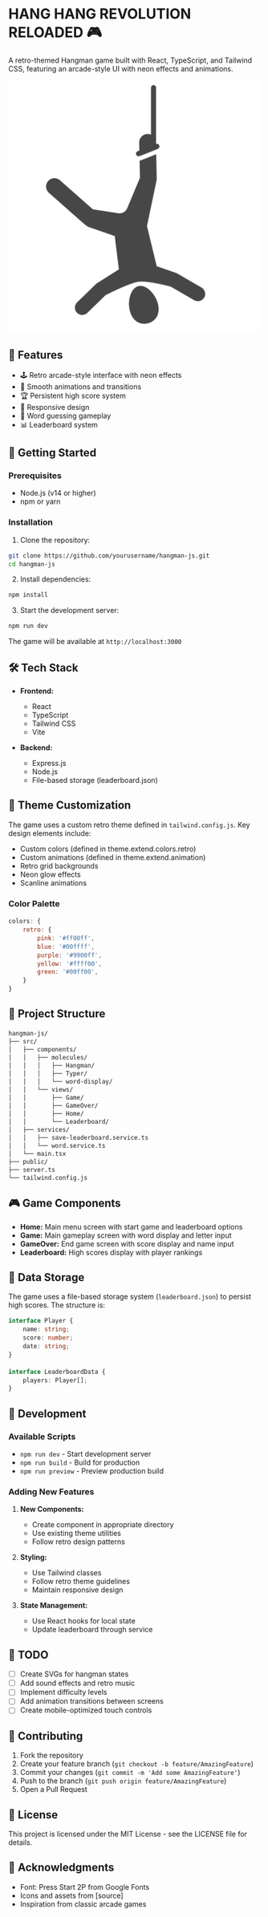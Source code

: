 # HANG HANG REVOLUTION RELOADED 🎮

A retro-themed Hangman game built with React, TypeScript, and Tailwind CSS, featuring an arcade-style UI with neon effects and animations.

![Game Preview](public/catch.png)

## 🌟 Features

- 🕹️ Retro arcade-style interface with neon effects
- 💫 Smooth animations and transitions
- 🏆 Persistent high score system
- 📱 Responsive design
- 🎯 Word guessing gameplay
- 📊 Leaderboard system

## 🚀 Getting Started

### Prerequisites

- Node.js (v14 or higher)
- npm or yarn

### Installation

1. Clone the repository:
```bash
git clone https://github.com/yourusername/hangman-js.git
cd hangman-js
```

2. Install dependencies:
```bash
npm install
```

3. Start the development server:
```bash
npm run dev
```

The game will be available at `http://localhost:3000`

## 🛠️ Tech Stack

- **Frontend:**
  - React
  - TypeScript
  - Tailwind CSS
  - Vite

- **Backend:**
  - Express.js
  - Node.js
  - File-based storage (leaderboard.json)

## 🎨 Theme Customization

The game uses a custom retro theme defined in `tailwind.config.js`. Key design elements include:

- Custom colors (defined in theme.extend.colors.retro)
- Custom animations (defined in theme.extend.animation)
- Retro grid backgrounds
- Neon glow effects
- Scanline animations

### Color Palette
```javascript
colors: {
    retro: {
        pink: '#ff00ff',
        blue: '#00ffff',
        purple: '#9900ff',
        yellow: '#ffff00',
        green: '#00ff00',
    }
}
```

## 📁 Project Structure

```
hangman-js/
├── src/
│   ├── components/
│   │   ├── molecules/
│   │   │   ├── Hangman/
│   │   │   ├── Typer/
│   │   │   └── word-display/
│   │   └── views/
│   │       ├── Game/
│   │       ├── GameOver/
│   │       ├── Home/
│   │       └── Leaderboard/
│   ├── services/
│   │   ├── save-leaderboard.service.ts
│   │   └── word.service.ts
│   └── main.tsx
├── public/
├── server.ts
└── tailwind.config.js
```

## 🎮 Game Components

- **Home:** Main menu screen with start game and leaderboard options
- **Game:** Main gameplay screen with word display and letter input
- **GameOver:** End game screen with score display and name input
- **Leaderboard:** High scores display with player rankings

## 💾 Data Storage

The game uses a file-based storage system (`leaderboard.json`) to persist high scores. The structure is:

```typescript
interface Player {
    name: string;
    score: number;
    date: string;
}

interface LeaderboardData {
    players: Player[];
}
```

## 🔧 Development

### Available Scripts

- `npm run dev` - Start development server
- `npm run build` - Build for production
- `npm run preview` - Preview production build

### Adding New Features

1. **New Components:**
   - Create component in appropriate directory
   - Use existing theme utilities
   - Follow retro design patterns

2. **Styling:**
   - Use Tailwind classes
   - Follow retro theme guidelines
   - Maintain responsive design

3. **State Management:**
   - Use React hooks for local state
   - Update leaderboard through service

## 📝 TODO

- [ ] Create SVGs for hangman states
- [ ] Add sound effects and retro music
- [ ] Implement difficulty levels
- [ ] Add animation transitions between screens
- [ ] Create mobile-optimized touch controls

## 🤝 Contributing

1. Fork the repository
2. Create your feature branch (`git checkout -b feature/AmazingFeature`)
3. Commit your changes (`git commit -m 'Add some AmazingFeature'`)
4. Push to the branch (`git push origin feature/AmazingFeature`)
5. Open a Pull Request

## 📄 License

This project is licensed under the MIT License - see the LICENSE file for details.

## 🙏 Acknowledgments

- Font: Press Start 2P from Google Fonts
- Icons and assets from [source]
- Inspiration from classic arcade games